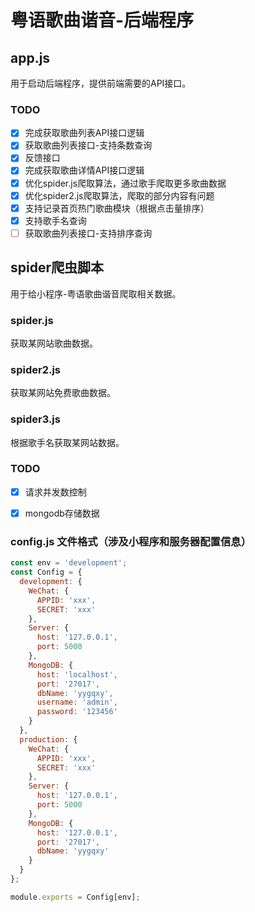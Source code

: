 # 粤语歌曲谐音-后端程序

## app.js

用于启动后端程序，提供前端需要的API接口。

### TODO
- [x] 完成获取歌曲列表API接口逻辑
- [x] 获取歌曲列表接口-支持条数查询
- [x] 反馈接口
- [x] 完成获取歌曲详情API接口逻辑
- [x] 优化spider.js爬取算法，通过歌手爬取更多歌曲数据
- [x] 优化spider2.js爬取算法，爬取的部分内容有问题
- [x] 支持记录首页热门歌曲模块（根据点击量排序）
- [x] 支持歌手名查询
- [ ] 获取歌曲列表接口-支持排序查询
<!-- - [ ] 增加通用错误提示模块 -->

## spider爬虫脚本

用于给小程序-粤语歌曲谐音爬取相关数据。

### spider.js

获取某网站歌曲数据。

### spider2.js

获取某网站免费歌曲数据。

### spider3.js

根据歌手名获取某网站数据。

### TODO

- [x] 请求并发数控制
- [x] mongodb存储数据


### config.js 文件格式（涉及小程序和服务器配置信息）

```javascript
const env = 'development';
const Config = {
  development: {
    WeChat: {
      APPID: 'xxx',
      SECRET: 'xxx'
    },
    Server: {
      host: '127.0.0.1',
      port: 5000
    },
    MongoDB: {
      host: 'localhost',
      port: '27017',
      dbName: 'yygqxy',
      username: 'admin',
      password: '123456'
    }
  },
  production: {
    WeChat: {
	  APPID: 'xxx',
      SECRET: 'xxx'
    },
    Server: {
      host: '127.0.0.1',
      port: 5000
    },
    MongoDB: {
      host: '127.0.0.1',
      port: '27017',
      dbName: 'yygqxy'
    }
  }
};

module.exports = Config[env];
```


